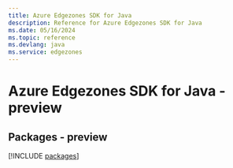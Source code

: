 ```yaml
---
title: Azure Edgezones SDK for Java
description: Reference for Azure Edgezones SDK for Java
ms.date: 05/16/2024
ms.topic: reference
ms.devlang: java
ms.service: edgezones
---
```

# Azure Edgezones SDK for Java - preview
## Packages - preview
[!INCLUDE [packages](edgezones-index.md)]